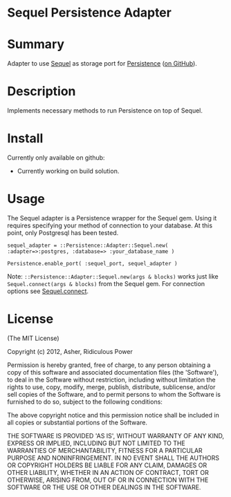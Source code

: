 # Sequel Persistence Adapter #

# Summary #


Adapter to use <a href="http://sequel.rubyforge.org">Sequel</a> as storage port for <a href="https://rubygems.org/gems/persistence">Persistence</a> (<a href="https://github.com/RidiculousPower/persistence">on GitHub</a>).

# Description #

Implements necessary methods to run Persistence on top of Sequel.

# Install #

Currently only available on github:

* Currently working on build solution.

# Usage #

The Sequel adapter is a Persistence wrapper for the Sequel gem. Using it requires specifying your method of connection to your database.
At this point, only Postgresql has been tested.

```
sequel_adapter = ::Persistence::Adapter::Sequel.new( :adapter=>:postgres, :database=> :your_database_name )

Persistence.enable_port( :sequel_port, sequel_adapter )
```
Note: `::Persistence::Adapter::Sequel.new(args & blocks)` works just like `Sequel.connect(args & blocks)` from the Sequel gem. For connection options see <a href="http://sequel.rubyforge.org/rdoc/files/doc/opening_databases_rdoc.html">Sequel.connect</a>.

# License #

  (The MIT License)

  Copyright (c) 2012, Asher, Ridiculous Power

  Permission is hereby granted, free of charge, to any person obtaining
  a copy of this software and associated documentation files (the
  'Software'), to deal in the Software without restriction, including
  without limitation the rights to use, copy, modify, merge, publish,
  distribute, sublicense, and/or sell copies of the Software, and to
  permit persons to whom the Software is furnished to do so, subject to
  the following conditions:

  The above copyright notice and this permission notice shall be
  included in all copies or substantial portions of the Software.

  THE SOFTWARE IS PROVIDED 'AS IS', WITHOUT WARRANTY OF ANY KIND,
  EXPRESS OR IMPLIED, INCLUDING BUT NOT LIMITED TO THE WARRANTIES OF
  MERCHANTABILITY, FITNESS FOR A PARTICULAR PURPOSE AND NONINFRINGEMENT.
  IN NO EVENT SHALL THE AUTHORS OR COPYRIGHT HOLDERS BE LIABLE FOR ANY
  CLAIM, DAMAGES OR OTHER LIABILITY, WHETHER IN AN ACTION OF CONTRACT,
  TORT OR OTHERWISE, ARISING FROM, OUT OF OR IN CONNECTION WITH THE
  SOFTWARE OR THE USE OR OTHER DEALINGS IN THE SOFTWARE.
